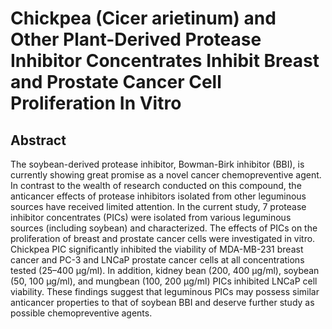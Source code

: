 # Chickpea (Cicer arietinum) and Other Plant-Derived Protease Inhibitor Concentrates Inhibit Breast and Prostate Cancer Cell Proliferation In Vitro

## Abstract

The soybean-derived protease inhibitor, Bowman-Birk inhibitor (BBI), is currently showing great promise as a novel cancer chemopreventive agent. In contrast to the wealth of research conducted on this compound, the anticancer effects of protease inhibitors isolated from other leguminous sources have received limited attention. In the current study, 7 protease inhibitor concentrates (PICs) were isolated from various leguminous sources (including soybean) and characterized. The effects of PICs on the proliferation of breast and prostate cancer cells were investigated in vitro. Chickpea PIC significantly inhibited the viability of MDA-MB-231 breast cancer and PC-3 and LNCaP prostate cancer cells at all concentrations tested (25–400 μg/ml). In addition, kidney bean (200, 400 μg/ml), soybean (50, 100 μg/ml), and mungbean (100, 200 μg/ml) PICs inhibited LNCaP cell viability. These findings suggest that leguminous PICs may possess similar anticancer properties to that of soybean BBI and deserve further study as possible chemopreventive agents.